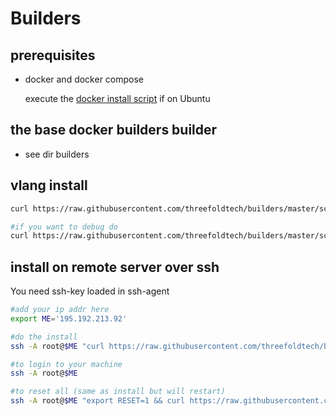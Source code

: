 # Builders

## prerequisites

- docker and docker compose

    execute the [docker install script](scripts/installers/docker.sh) if on Ubuntu

## the base docker builders builder

- see dir builders

## vlang install

```bash
curl https://raw.githubusercontent.com/threefoldtech/builders/master/scripts/install.sh > /tmp/install.sh && bash /tmp/install.sh

#if you want to debug do
curl https://raw.githubusercontent.com/threefoldtech/builders/master/scripts/install.sh > /tmp/install.sh && bash -x /tmp/install.sh
```

## install on remote server over ssh

You need ssh-key loaded in ssh-agent

```bash
#add your ip addr here
export ME='195.192.213.92'

#do the install
ssh -A root@$ME "curl https://raw.githubusercontent.com/threefoldtech/builders/master/scripts/install.sh > /tmp/install.sh && bash -x /tmp/install.sh"

#to login to your machine
ssh -A root@$ME

#to reset all (same as install but will restart)
ssh -A root@$ME "export RESET=1 && curl https://raw.githubusercontent.com/threefoldtech/builders/master/scripts/install.sh > /tmp/install.sh && bash -x /tmp/install.sh"

```
